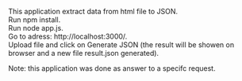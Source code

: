 This application extract data from html file to JSON.<br />
Run npm install.<br />
Run node app.js.<br />
Go to adress: http://localhost:3000/.<br />
Upload file and click on Generate JSON (the result will be showen on browser and a new file result.json generated).<br />

Note: this application was done as answer to a specifc request.

